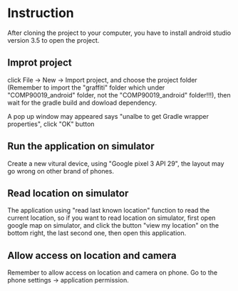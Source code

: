 # Instruction

After cloning the project to your computer, you have to install android studio version 3.5 to open the project.

## Improt project

click File -> New -> Import project, and choose the project folder (Remember to import the "graffiti" folder which under "COMP90019_android" folder, not the "COMP90019_android" folder!!!), then wait for the gradle build and dowload dependency.

A pop up window may appeared says "unalbe to get Gradle wrapper properties", click "OK" button

## Run the application on simulator

Create a new vitural device, using "Google pixel 3 API 29", the layout may go wrong on other brand of phones.

## Read location on simulator

The application using "read last known location" function to read the current location, so if you want to read location on simulator, first open google map on simulator, and click the button "view my location" on the bottom right, the last second one, then open this application.

## Allow access on location and camera

Remember to allow access on location and camera on phone. Go to the phone settings -> application permission.
